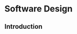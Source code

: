 <link rel="stylesheet" href="{{baseUrl}}/css/textbook.css">

<div class="website-content">

# Software Design

## Introduction
<panel header="================================================================"
    type="seamless" alt="introduction">
  <include src="introduction/index.md#main" />
</panel>

</div>
